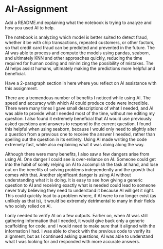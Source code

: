 # AI-Assignment

Add a README.md explaining what the notebook is trying to analyze and how you used AI to help.

  The notebook is analyzing which model is better suited to detect fraud, whether it be with chip transactions, repeated customers, or other factors, so that credit card fraud can be predicted and prevented in the future. The AI was able to process and compute the models using pandas, seaborn, and ultimately KNN and other approaches quickly, reducing the time required for human coding and minimizing the possibility of mistakes. The AI helps assist humans, ultimately making the predictions more helpful and beneficial.

Have a 2-paragraph section in here where you reflect on AI assistance with this assignment.

  There are a tremendous number of benefits I noticed while using AI. The speed and accuracy with which AI could produce code were incredible. There were many times I gave small descriptions of what I needed, and AI was able to provide what I needed most of the time, without me editing my question. I also found it extremely beneficial that AI would use previously asked questions and answers to respond to the current question. I found this helpful when using seaborn, because I would only need to slightly alter a question from a previous one to receive the answer I needed, rather than spelling out the question in its entirety. Using AI made writing the code extremely fast, while also explaining what it was doing along the way.
  
  Although there were many benefits, I also saw a few dangers arise from using AI. One danger I could see is over-reliance on AI. Someone could get into the habit of solely relying on AI to accomplish the task at hand, and lose out on the benefits of solving problems independently and the growth that comes with that. Another significant danger is using AI without understanding what it is doing. It is easy to see how giving a generic question to AI and receiving exactly what is needed could lead to someone never truly believing they need to understand it because AI will get it right. This could quickly lead to a problem where, if AI were to no longer exist (as unlikely as that is), it would be extremely detrimental to many in their fields who solely relied on AI.
  
  I only needed to verify AI on a few outputs. Earlier on, when AI was still gathering information that I needed, it would give back only a generic scaffolding for code, and I would need to make sure that it aligned with the information I had. I was able to check with the previous code to verify its alignment, but as I continued asking questions, AI was able to understand what I was looking for and responded with more accurate answers.
